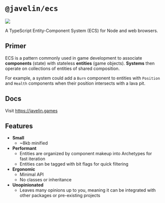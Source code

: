 # `@javelin/ecs`

![](https://flat.badgen.net/bundlephobia/minzip/@javelin/ecs)

A TypeScript Entity-Component System (ECS) for Node and web browsers.

## Primer

ECS is a pattern commonly used in game development to associate **components** (state) with stateless **entities** (game objects). **Systems** then operate on collections of entities of shared composition.

For example, a system could add a `Burn` component to entities with `Position` and `Health` components when their position intersects with a lava pit.

## Docs

Visit https://javelin.games

## Features

- **Small**
  - ~8kb minified
- **Performant**
  - Entities are organized by component makeup into Archetypes for fast iteration
  - Entities can be tagged with bit flags for quick filtering
- **Ergonomic**
  - Minimal API
  - No classes or inheritance
- **Unopinionated**
  - Leaves many opinions up to you, meaning it can be integrated with other packages or pre-existing projects
